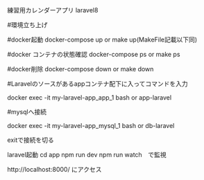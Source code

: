 練習用カレンダーアプリ
laravel8



#環境立ち上げ

#docker起動
docker-compose up or make up(MakeFile記載以下同)

#docker コンテナの状態確認
docker-compose ps or make ps

#docker削除
docker-compose down or make down

#Laravelのソースがあるappコンテナ配下に入ってコマンドを入力

docker exec -it my-laravel-app_app_1 bash or app-laravel

#mysqlへ接続

docker exec -it my-laravel-app_mysql_1 bash or db-laravel


exitで接続を切る

laravel起動
cd app 
npm run dev
npm run watch　で監視

http://localhost:8000/
にアクセス
